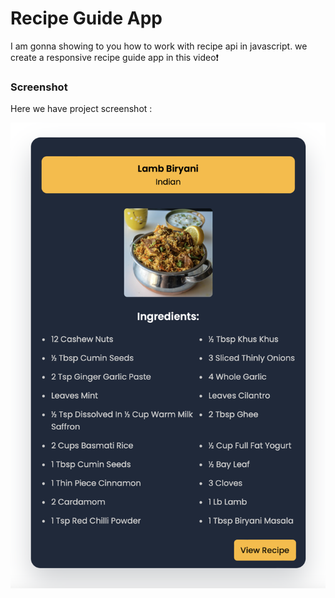 # Recipe Guide App

I am gonna showing to you how to work with recipe api in javascript. we create a responsive recipe guide app in this video❗️

### Screenshot

Here we have project screenshot :

![screenshot](assets/RecipeApp.png)
